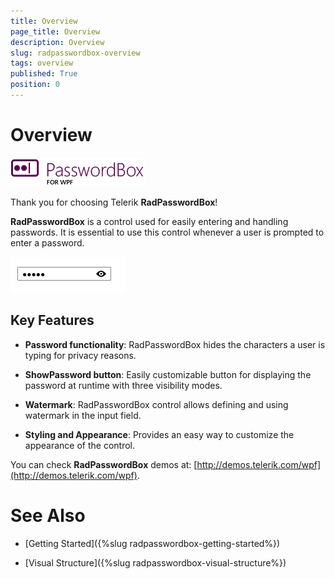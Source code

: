 ```yaml
---
title: Overview
page_title: Overview
description: Overview
slug: radpasswordbox-overview
tags: overview
published: True
position: 0
---
```


# Overview

![RadPasswordBox Overview](images/RadPasswordBox_Overview_0.png)

Thank you for choosing Telerik __RadPasswordBox__!

__RadPasswordBox__ is a control used for easily entering and handling passwords. It is essential to use this control whenever a user is prompted to enter a password.

![RadPasswordBox Overview](images/RadPasswordBox_Overview_1.png)

## Key Features

* __Password functionality__: RadPasswordBox hides the characters a user is typing for privacy reasons.

* __ShowPassword button__: Easily customizable button for displaying the password at runtime with three visibility modes.

* __Watermark__: RadPasswordBox control allows defining and using watermark in the input field.

* __Styling and Appearance__: Provides an easy way to customize the appearance of the control.


You can check __RadPasswordBox__ demos at: [http://demos.telerik.com/wpf](http://demos.telerik.com/wpf).

# See Also

 * [Getting Started]({%slug radpasswordbox-getting-started%})

 * [Visual Structure]({%slug radpasswordbox-visual-structure%})
